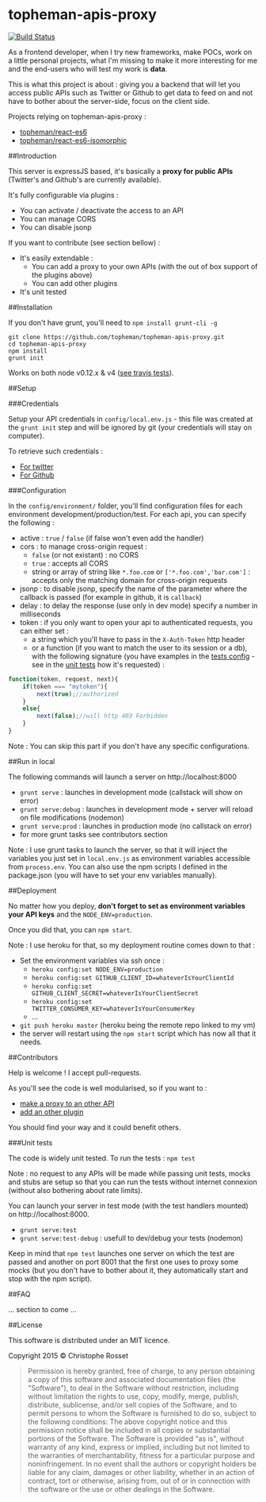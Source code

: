 topheman-apis-proxy
===================
[![Build Status](https://travis-ci.org/topheman/topheman-apis-proxy.svg?branch=master)](https://travis-ci.org/topheman/topheman-apis-proxy)

As a frontend developer, when I try new frameworks, make POCs, work on a little personal projects, what I'm missing to make it more interesting for me and the end-users who will test my work is **data**.

This is what this project is about : giving you a backend that will let you access public APIs such as Twitter or Github to get data to feed on and not have to bother about the server-side, focus on the client side.

Projects relying on topheman-apis-proxy :

* [topheman/react-es6](https://github.com/topheman/react-es6)
* [topheman/react-es6-isomorphic](https://github.com/topheman/react-es6-isomorphic)

##Introduction

This server is expressJS based, it's basically a **proxy for public APIs** (Twitter's and Github's are currently available).

It's fully configurable via plugins :

* You can activate / deactivate the access to an API
* You can manage CORS
* You can disable jsonp

If you want to contribute (see section bellow) :

* It's easily extendable :
	* You can add a proxy to your own APIs (with the out of box support of the plugins above)
	* You can add other plugins
* It's unit tested


##Installation

If you don't have grunt, you'll need to `npm install grunt-cli -g`

```shell
git clone https://github.com/topheman/topheman-apis-proxy.git
cd topheman-apis-proxy
npm install
grunt init
```

Works on both node v0.12.x & v4 ([see travis tests](https://travis-ci.org/topheman/topheman-apis-proxy)).

##Setup

###Credentials

Setup your API credentials in `config/local.env.js` - this file was created at the `grunt init` step and will be ignored by git (your credentials will stay on computer).

To retrieve such credentials :

* [For twitter](https://apps.twitter.com/app/new)
* [For Github](https://github.com/settings/applications/new)

###Configuration

In the `config/environment/` folder, you'll find configuration files for each environment development/production/test. For each api, you can specify the following :

* active : `true` / `false` (if false won't even add the handler)
* cors : to manage cross-origin request :
	* `false` (or not existant) : no CORS
	* `true` : accepts all CORS
	* string or array of string like `*.foo.com` or `['*.foo.com','bar.com']` : accepts only the matching domain for cross-origin requests
* jsonp : to disable jsonp, specify the name of the parameter where the callback is passed (for example in github, it is `callback`)
* delay : to delay the response (use only in dev mode) specify a number in milliseconds
* token : if you only want to open your api to authenticated requests, you can either set :
	* a string which you'll have to pass in the `X-Auth-Token` http header
	* or a function (if you want to match the user to its session or a db), with the following signature (you have examples in the [tests config](https://github.com/topheman/topheman-apis-proxy/blob/develop/config/environment/test.js) - see in the [unit tests](https://github.com/topheman/topheman-apis-proxy/blob/develop/test/spec/handlers.config.token.spec.js) how it's requested) :

```js
function(token, request, next){
	if(token === "mytoken"){
		next(true);//authorized
	}
	else{
		next(false);//will http 403 Forbidden
	}
}
```

Note : You can skip this part if you don't have any specific configurations.

##Run in local

The following commands will launch a server on http://localhost:8000

* `grunt serve` : launches in development mode (callstack will show on error)
* `grunt serve:debug` : launches in development mode + server will reload on file modifications (nodemon)
* `grunt serve:prod` : launches in production mode (no callstack on error)
* for more grunt tasks see contributors section

Note : I use grunt tasks to launch the server, so that it will inject the variables you just set in `local.env.js` as environment variables accessible from `process.env`. You can also use the npm scripts I defined in the package.json (you will have to set your env variables manually).

##Deployment

No matter how you deploy, **don't forget to set as environment variables your API keys** and the `NODE_ENV=production`.

Once you did that, you can `npm start`.

Note : I use heroku for that, so my deployment routine comes down to that :

* Set the environment variables via ssh once :
	* `heroku config:set NODE_ENV=production`
	* `heroku config:set GITHUB_CLIENT_ID=whateverIsYourClientId`
	* `heroku config:set GITHUB_CLIENT_SECRET=whateverIsYourClientSecret`
	* `heroku config:set TWITTER_CONSUMER_KEY=whateverIsYourConsumerKey`
	* ...
* `git push heroku master` (heroku being the remote repo linked to my vm)
* the server will restart using the `npm start` script which has now all that it needs.

##Contributors

Help is welcome ! I accept pull-requests.

As you'll see the code is well modularised, so if you want to :

* [make a proxy to an other API](https://github.com/topheman/topheman-apis-proxy/tree/master/apis)
* [add an other plugin](https://github.com/topheman/topheman-apis-proxy/tree/master/plugins)

You should find your way and it could benefit others.

###Unit tests

The code is widely unit tested. To run the tests : `npm test`

Note : no request to any APIs will be made while passing unit tests, mocks and stubs are setup so that you can run the tests without internet connexion (without also bothering about rate limits).

You can launch your server in test mode (with the test handlers mounted) on http://localhost:8000.

* `grunt serve:test`
* `grunt serve:test-debug` : usefull to dev/debug your tests (nodemon)

Keep in mind that `npm test` launches one server on which the test are passed and another on port 8001 that the first one uses to proxy some mocks (but you don't have to bother about it, they automatically start and stop with the npm script).

##FAQ

... section to come ...

##License

This software is distributed under an MIT licence.

Copyright 2015 © Christophe Rosset

> Permission is hereby granted, free of charge, to any person obtaining a copy of this software
> and associated documentation files (the "Software"), to deal in the Software without
> restriction, including without limitation the rights to use, copy, modify, merge, publish,
> distribute, sublicense, and/or sell copies of the Software, and to permit persons to whom the
> Software is furnished to do so, subject to the following conditions:
> The above copyright notice and this permission notice shall be included in all copies or
> substantial portions of the Software.
> The Software is provided "as is", without warranty of any kind, express or implied, including
> but not limited to the warranties of merchantability, fitness for a particular purpose and
> noninfringement. In no event shall the authors or copyright holders be liable for any claim,
> damages or other liability, whether in an action of contract, tort or otherwise, arising from,
> out of or in connection with the software or the use or other dealings in the Software.